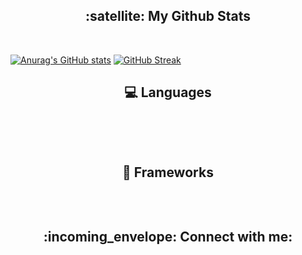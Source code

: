 <h2 align="center">
:satellite: My Github Stats
</h2> <br>

[![Anurag's GitHub stats](https://github-readme-stats.vercel.app/api?username=DominicV1&theme=radical)](https://github.com/anuraghazra/github-readme-stats)
[![GitHub Streak](http://github-readme-streak-stats.herokuapp.com?user=DominicV1&theme=radical&date_format=M%20j%5B%2C%20Y%5D)](https://git.io/streak-stats)  <br>
<a href="https://github.com/anuraghazra/github-readme-stats" target="blank"><img align="center" src="https://github-readme-stats.vercel.app/api/top-langs/?username=DominicV1&theme=radical" alt="" align="center"/></a>

<h2 align="center">💻 Languages</h2>
<p align="center"> <br>

<a href="https://www.javascript.com/" target="blank"><img align="center" src="https://img.shields.io/badge/JavaScript-323330?style=for-the-badge&logo=javascript&logoColor=F7DF1E" alt=""/></a>
<a href="https://html.spec.whatwg.org/" target="blank"><img align="center" src="https://img.shields.io/badge/HTML5-E34F26?style=for-the-badge&logo=html5&logoColor=white" alt=""/></a>
<a href="https://www.w3.org/TR/CSS/#cssv" target="blank"><img align="center" src="https://img.shields.io/badge/CSS3-1572B6?style=for-the-badge&logo=css3&logoColor=white" alt=""/></a>
<a href="php.net" target="blank"><img align="center" src="https://img.shields.io/badge/PHP-777BB4?style=for-the-badge&logo=php&logoColor=white" alt=""/></a>
<a href="https://www.mysql.com/" target="blank"><img align="center" src="https://img.shields.io/badge/MySQL-005C84?style=for-the-badge&logo=mysql&logoColor=white" alt=""/></a>
</p>


<h2 align="center">🚀 Frameworks</h2> <br>
<p align="center">
<a href="https://laravel.com/" target="blank"><img align="center" src="https://img.shields.io/badge/Laravel-FF2D20?style=for-the-badge&logo=laravel&logoColor=white" alt=""/></a>
</p>


<h2 align="center">:incoming_envelope: Connect with me:</h2> <br>
<p align="center">
<a href="https://twitter.com/cinimoD_Dev" target="blank"><img align="center" src="https://img.shields.io/badge/Twitter-1DA1F2?style=for-the-badge&logo=twitter&logoColor=white" alt=""/></a>
<a href="https://www.linkedin.com/in/dominic-vos-87a234228/" target="blank"><img align="center" src="https://img.shields.io/badge/LinkedIn-0077B5?style=for-the-badge&logo=linkedin&logoColor=white" alt=""/></a>
<a href="https://www.instagram.com/dominic.ldv/" target="blank"><img align="center" src="https://img.shields.io/badge/Instagram-E4405F?style=for-the-badge&logo=instagram&logoColor=white" alt=""/></a>
</p>
